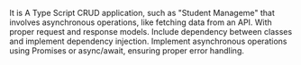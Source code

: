 It is A Type Script CRUD application, such as "Student Manageme" that involves asynchronous operations, like fetching data from an API.
With proper request and response models.
Include dependency between classes and implement dependency injection.
Implement asynchronous operations using Promises or async/await, ensuring proper error handling.
